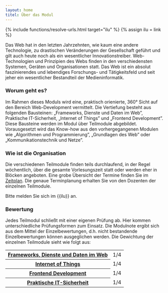 ```yaml
---
layout: home
titel: Über das Modul
---
```


{% include functions/resolve-urls.html target="ilu" %}
{% assign ilu = link %}

Das Web hat in den letzten Jahrzehnten, wie kaum eine andere Technologie, zu drastischen Veränderungen der Gesellschaft geführt und gilt auch heute noch als ein wesentlicher Innovationstreiber. Web-Technologien und Prinzipien des Webs finden in den verschiedensten Systemen, Geräten und Organisationen statt. Das Web ist ein absolut faszinierendes und lebendiges Forschungs- und Tätigkeitsfeld und seit jeher ein wesentlicher Bestandteil der Medieninformatik.

### Worum geht es?

Im Rahmen dieses Moduls wird eine, praktisch orienierte, 360° Sicht auf den Bereich Web-Development vermittelt. Die Vertiefung besteht aus folgenden Bausteinen: „Frameworks, Dienste und Daten im Web”, Praktische IT-Sicherheit, „Internet of Things” und „Frontend Development”. Diese Bausteine werden im Modul über Teilmodule abgebildet. Vorausgesetzt wird das Know-how aus den vorhergegangenen Modulen wie „Algorithmen und Programmierung”, „Grundlagen des Web” oder „Kommunikationstechnik und Netze”. 


### Wie ist die Organisation

Die verschiedenen Teilmodule finden teils durchlaufend, in der Regel wöchentlich, über die gesamte Vorlesungszeit statt oder werden eher in Blöcken angeboten. Eine grobe Übersicht der Termine finden Sie im [Zeitplan](timetable). Die genaue Terminplanung erhalten Sie von den Dozenten der einzelnen Teilmodule.

Bitte melden Sie sich im {{ilu}} an.


### Bewertung

Jedes Teilmodul schließt mit einer eigenen Prüfung ab. Hier kommen unterschiedliche Prüfungsformen zum Einsatz. Die Modulnote ergibt sich aus dem Mittel der Einzelbewertungen, d.h. nicht bestandende Einzelbewertungen können ausgeglichen werden. Die Gewichtung der einzelnen Teilmodule sieht wie folgt aus:

<table class="table is-striped">
<tr><th><a href="/mi-bachelor-webdevelopment/frameworks-dienste-und-daten/">Frameworks, Dienste und Daten im Web</a></th><td>1/4</td></tr>
<tr><th><a href="https://moxd.io/iot2022">Internet of Things</a></th><td>1/4</td></tr>
<tr><th><a href="/mi-bachelor-webdevelopment/frontend-development/">Frontend Development</a></th><td>1/4</td></tr>
<tr><th><a href="https://blogs.gm.fh-koeln.de/ktds/de/lehre/praktische-it-sicherheit/">Praktische IT-Sicherheit</a></th><td>1/4</td></tr>
</table>


